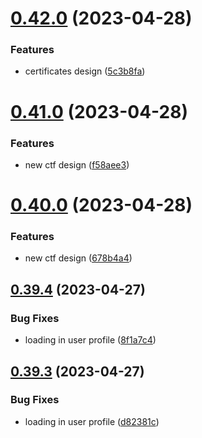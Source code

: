 # [0.42.0](https://github.com/thecyberworld/thecyberhub.org/compare/v0.41.0...v0.42.0) (2023-04-28)


### Features

* certificates design ([5c3b8fa](https://github.com/thecyberworld/thecyberhub.org/commit/5c3b8faca45a105812a30d47c839280a011b0ba7))



# [0.41.0](https://github.com/thecyberworld/thecyberhub.org/compare/v0.40.0...v0.41.0) (2023-04-28)


### Features

* new ctf design ([f58aee3](https://github.com/thecyberworld/thecyberhub.org/commit/f58aee34aeccd1b252ebdc0fa5fc2a67c701613e))



# [0.40.0](https://github.com/thecyberworld/thecyberhub.org/compare/v0.39.4...v0.40.0) (2023-04-28)


### Features

* new ctf design ([678b4a4](https://github.com/thecyberworld/thecyberhub.org/commit/678b4a47dc1ec13fae789869cffbee6cf4b92987))



## [0.39.4](https://github.com/thecyberworld/thecyberhub.org/compare/v0.39.3...v0.39.4) (2023-04-27)


### Bug Fixes

* loading in user profile ([8f1a7c4](https://github.com/thecyberworld/thecyberhub.org/commit/8f1a7c4b56c7d71324bd4f982b993873485b641c))



## [0.39.3](https://github.com/thecyberworld/thecyberhub.org/compare/v0.39.2...v0.39.3) (2023-04-27)


### Bug Fixes

* loading in user profile ([d82381c](https://github.com/thecyberworld/thecyberhub.org/commit/d82381cc7d99b73d52a5ca5040b0fdfad73a2410))



